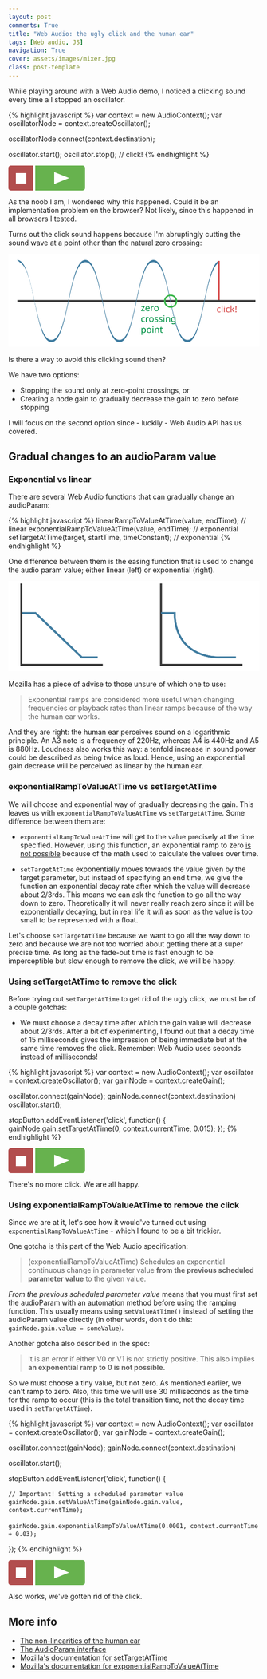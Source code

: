 ```yaml
---
layout: post
comments: True
title: "Web Audio: the ugly click and the human ear"
tags: [Web audio, JS]
navigation: True
cover: assets/images/mixer.jpg
class: post-template
---
```


<style>
.button {
    border: none;
    color: white;
    font-weight: bold;
    padding: 10px;
    min-width: 50px;
    min-height: 50px;
    border-radius: 5px;
    position: relative;
    -webkit-appearance: button;
    cursor: pointer;
    text-transform: none;
}

.stop-button {
    background-color: rgb(178, 78, 78);
    border-radius: 5px 0px 0px 5px;
}

.stop-button:hover {
    background-color: rgb(200, 106, 106);
}

.stop-button:before {
    content: "";
    position: absolute;
    left: 15px;
    width: 21px;
    height: 21px;
    margin-top: -10px;
    background: white;
}

.play-button {
    background-color: rgb(103, 178, 78);
    min-width: 100px;
    border-radius: 0px 5px 5px 0px;
}

.play-button:hover {
    background-color: rgb(126, 200, 101);
}

.play-button:before {
    content: "";
    position: absolute;
    left: 38px;
    border: 8px solid transparent;
    border-width: 12px 30px;
    border-left-color: #FFFFFF;
    margin-top: -12px;
    background: transparent;
}
</style>

While playing around with a Web Audio demo, I noticed a clicking sound every time a I stopped an oscillator.

{% highlight javascript %}
var context = new AudioContext();
var oscillatorNode = context.createOscillator();

oscillatorNode.connect(context.destination);

oscillator.start();
oscillator.stop(); // click!
{% endhighlight %}

<button class="button stop-button" id="1-stop-button"></button>
<button class="button play-button" id="1-play-button"></button>
<script>
	var context = new AudioContext();
	var oscillator;
	var firstIsPlaying;
	(function() {
		document.getElementById('1-play-button').addEventListener('click', function() {
			if(firstIsPlaying) return;
			oscillator = context.createOscillator();
			oscillator.connect(context.destination);
			oscillator.start();
			firstIsPlaying = true;
		}, false);
		document.getElementById('1-stop-button').addEventListener('click', function() {
			if (!firstIsPlaying) return;
			oscillator.stop();
			firstIsPlaying = false;
		}, false);		
	})();
</script>

As the noob I am, I wondered why this happened. Could it be an implementation problem on the browser? Not likely, since this happened in all browsers I tested.

Turns out the click sound happens because I'm abruptingly cutting the sound wave at a point other than the natural zero crossing:

<img src="assets/images/zero-crossing-point.svg">

Is there a way to avoid this clicking sound then?

We have two options:

- Stopping the sound only at zero-point crossings, or
- Creating a node gain to gradually decrease the gain to zero before stopping

I will focus on the second option since - luckily - Web Audio API has us covered. 

## Gradual changes to an audioParam value

### Exponential vs linear

There are several Web Audio functions that can gradually change an audioParam:

{% highlight javascript %}
linearRampToValueAtTime(value, endTime); // linear
exponentialRampToValueAtTime(value, endTime); // exponential
setTargetAtTime(target, startTime, timeConstant); // exponential
{% endhighlight %}

One difference between them is the easing function that is used to change the audio param value; either linear (left) or exponential (right).

<img src="assets/images/exponential-linear-curves.svg">

Mozilla has a piece of advise to those unsure of which one to use:

>Exponential ramps are considered more useful when changing frequencies or playback rates than linear ramps because of the way the human ear works.

And they are right: the human ear perceives sound on a logarithmic principle. An A3 note is a frequency of 220Hz, whereas A4 is 440Hz and A5 is 880Hz. Loudness also works this way: a tenfold increase in sound power could be described as being twice as loud. Hence, using an exponential gain decrease will be perceived as linear by the human ear.

### exponentialRampToValueAtTime vs setTargetAtTime

We will choose and exponential way of gradually decreasing the gain. This leaves us with ```exponentialRampToValueAtTime``` vs ```setTargetAtTime```. Some difference between them are:

- ```exponentialRampToValueAtTime``` will get to the value precisely at the time specified. However, using this function, an exponential ramp to zero [is not possible](https://webaudio.github.io/web-audio-api/#widl-AudioParam-exponentialRampToValueAtTime-AudioParam-float-value-double-endTime) because of the math used to calculate the values over time. 

- ```setTargetAtTime``` exponentially moves towards the value given by the target parameter, but instead of specifying an end time, we give the function an exponential decay rate after which the value will decrease about 2/3rds. This means we can ask the function to go all the way down to zero. Theoretically it will never really reach zero since it will be exponentially decaying, but in real life it *will* as soon as the value is too small to be represented with a float. 

Let's choose ```setTargetAtTime``` because we want to go all the way down to zero and because we are not too worried about getting there at a super precise time. As long as the fade-out time is fast enough to be imperceptible but slow enough to remove the click, we will be happy.

### Using setTargetAtTime to remove the click

Before trying out ```setTargetAtTime``` to get rid of the ugly click, we must be of a couple gotchas:

- We must choose a decay time after which the gain value will decrease about 2/3rds. After a bit of experimenting, I found out that a decay time of 15 milliseconds gives the impression of being immediate but at the same time removes the click. Remember: Web Audio uses seconds instead of milliseconds!

{% highlight javascript %}
var context = new AudioContext();
var oscillator = context.createOscillator();
var gainNode = context.createGain();

oscillator.connect(gainNode);
gainNode.connect(context.destination)
oscillator.start();

stopButton.addEventListener('click', function() {
    gainNode.gain.setTargetAtTime(0, context.currentTime, 0.015);
});
{% endhighlight %}

<button class="button stop-button" id="2-stop-button"></button>
<button class="button play-button" id="2-play-button"></button>
<script>
	var gainNode;
	var secondIsPlaying;
	(function() {
		document.getElementById('2-play-button').addEventListener('click', function() {
			if(secondIsPlaying) return;
			gainNode = context.createGain();
			oscillator = context.createOscillator();
			oscillator.connect(gainNode);
			gainNode.connect(context.destination);
			oscillator.start();
			secondIsPlaying = true;
		}, false);
		document.getElementById('2-stop-button').addEventListener('click', function() {
			if (!secondIsPlaying) return;
			gainNode.gain.setTargetAtTime(0, context.currentTime, 0.015);
			setTimeout(function() {
				oscillator.stop();
				secondIsPlaying = false;
			}, 40);
		}, false);		
	})();
</script>

There's no more click. We are all happy.

### Using exponentialRampToValueAtTime to remove the click

Since we are at it, let's see how it would've turned out using ```exponentialRampToValueAtTime``` - which I found to be a bit trickier.

One gotcha is this part of the Web Audio specification: 

>(exponentialRampToValueAtTime) Schedules an exponential continuous change in parameter value **from the previous scheduled parameter value** to the given value.

*From the previous scheduled parameter value* means that you must first set the audioParam with an automation method before using the ramping function. This usually means using ```setValueAtTime()``` instead of setting the audioParam value directly (in other words, don't do this: ```gainNode.gain.value = someValue```).

Another gotcha also described in the spec:

>It is an error if either V0 or V1 is not strictly positive. This also implies **an exponential ramp to 0 is not possible.**

So we must choose a tiny value, but not zero. As mentioned earlier, we can't ramp to zero. Also, this time we will use 30 milliseconds as the time for the ramp to occur (this is the total transition time, not the decay time used in ```setTargetAtTime```).

{% highlight javascript %}
var context = new AudioContext();
var oscillator = context.createOscillator();
var gainNode = context.createGain();

oscillator.connect(gainNode);
gainNode.connect(context.destination)

oscillator.start();

stopButton.addEventListener('click', function() {

    // Important! Setting a scheduled parameter value
    gainNode.gain.setValueAtTime(gainNode.gain.value, context.currentTime); 

    gainNode.gain.exponentialRampToValueAtTime(0.0001, context.currentTime + 0.03);
});
{% endhighlight %}

<button class="button stop-button" id="3-stop-button"></button>
<button class="button play-button" id="3-play-button"></button>
<script>
	var gainNode;
	var thirdIsPlaying;
	(function() {
		document.getElementById('3-play-button').addEventListener('click', function() {
			if(thirdIsPlaying) return;
			gainNode = context.createGain();
			oscillator = context.createOscillator();
			oscillator.connect(gainNode);
			gainNode.connect(context.destination);
			oscillator.start();
			thirdIsPlaying = true;
		}, false);
		document.getElementById('3-stop-button').addEventListener('click', function() {
			if (!thirdIsPlaying) return;
			gainNode.gain.setValueAtTime(gainNode.gain.value, context.currentTime);
			gainNode.gain.exponentialRampToValueAtTime(0.0001, context.currentTime + 0.03);
			setTimeout(function() {
				oscillator.stop();
				thirdIsPlaying = false;
			}, 30);
		}, false);		
	})();
</script>

Also works, we've gotten rid of the click.

## More info

- [The non-linearities of the human ear](http://www.audiocheck.net/soundtests_nonlinear.php)
- [The AudioParam interface](http://www.w3.org/TR/webaudio/#AudioParam)
- [Mozilla's documentation for setTargetAtTime](https://developer.mozilla.org/en-US/docs/Web/API/AudioParam/setTargetAtTime)
- [Mozilla's documentation for exponentialRampToValueAtTime](https://developer.mozilla.org/en-US/docs/Web/API/AudioParam/exponentialRampToValueAtTime)

